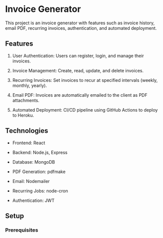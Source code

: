 # Invoice Generator

This project is an  invoice generator with features such as invoice history, email PDF, recurring invoices, authentication, and automated deployment.

## Features

1. User Authentication: Users can register, login, and manage their invoices.

2. Invoice Management: Create, read, update, and delete invoices.

3. Recurring Invoices: Set invoices to recur at specified intervals (weekly, monthly, yearly).

4. Email PDF: Invoices are automatically emailed to the client as PDF attachments.

5. Automated Deployment: CI/CD pipeline using GitHub Actions to deploy to Heroku.

## Technologies

- Frontend: React

- Backend: Node.js, Express

- Database: MongoDB

- PDF Generation: pdfmake

- Email: Nodemailer

- Recurring Jobs: node-cron

- Authentication: JWT

## Setup

### Prerequisites
